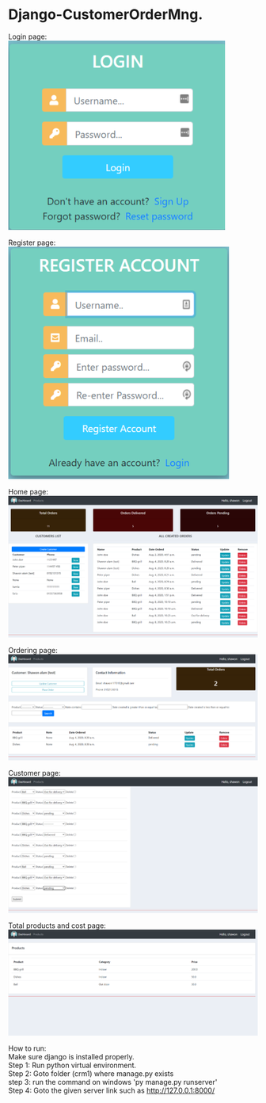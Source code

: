 # Django-CustomerOrderMng.
Login page:<br>
![](co5.png)

Register page:<br>
![](co6.png)

Home page:
![](co1.png)

Ordering page:
![](co2.png)

Customer page:
![](co3.png)

Total products and cost page: 
![](co4.png)

How to run: <br>
Make sure django is installed properly. <br>
Step 1: Run python virtual environment. <br>
Step 2: Goto folder (crm1) where manage.py exists <br>
step 3: run the command on windows 'py manage.py runserver' <br>
Step 4: Goto the given server link such as http://127.0.0.1:8000/ <br>
